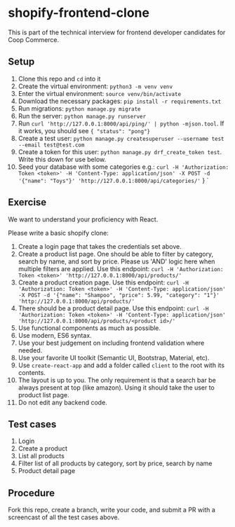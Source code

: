 # shopify-frontend-clone

This is part of the technical interview for frontend developer candidates for Coop Commerce.

## Setup

1. Clone this repo and `cd` into it
2. Create the virtual environment: `python3 -m venv venv`
3. Enter the virtual environment: `source venv/bin/activate`
4. Download the necessary packages: `pip install -r requirements.txt`
5. Run migrations: `python manage.py migrate`
6. Run the server: `python manage.py runserver`
7. Run `curl 'http://127.0.0.1:8000/api/ping/' | python -mjson.tool`. If it works, you should see `{
    "status": "pong"}`
8. Create a test user: `python manage.py createsuperuser --username test --email test@test.com`
9. Create a token for this user: `python manage.py drf_create_token test`. Write this down for use below.
10. Seed your database with some categories e.g.: `curl -H 'Authorization: Token <token>' -H 'Content-Type: application/json' -X POST -d '{"name": "Toys"}' 'http://127.0.0.1:8000/api/categories/'`
}
`

## Exercise

We want to understand your proficiency with React.

Please write a basic shopify clone:

1. Create a login page that takes the credentials set above.
2. Create a product list page. One should be able to filter by category, search by name, and sort by price. Please us 'AND' logic here when multiple filters are applied. Use this endpoint: `curl -H 'Authorization: Token <token>' 'http://127.0.0.1:8000/api/products/'`
3. Create a product creation page. Use this endpoint: `curl -H 'Authorization: Token <token>' -H 'Content-Type: application/json' -X POST -d '{"name": "Shampoo", "price": 5.99, "category": "1"}' 'http://127.0.0.1:8000/api/products/'`
4. There should be a product detail page. Use this endpoint: `curl -H 'Authorization: Token <token>' -H 'Content-Type: application/json' 'http://127.0.0.1:8000/api/products/<product id>/'`
5. Use functional components as much as possible. 
6. Use modern, ES6 syntax.
7. Use your best judgement on including frontend validation where needed.
8. Use your favorite UI toolkit (Semantic UI, Bootstrap, Material, etc).
9. Use `create-react-app` and add a folder called `client` to the root with its contents.
10. The layout is up to you. The only requirement is that a search bar be always present at top (like amazon). Using it should take the user to product list page.
11. Do not edit any backend code.

## Test cases

1. Login
2. Create a product
3. List all products
4. Filter list of all products by category, sort by price, search by name
5. Product detail page

## Procedure

Fork this repo, create a branch, write your code, and submit a PR with a screencast of all the test cases above.
